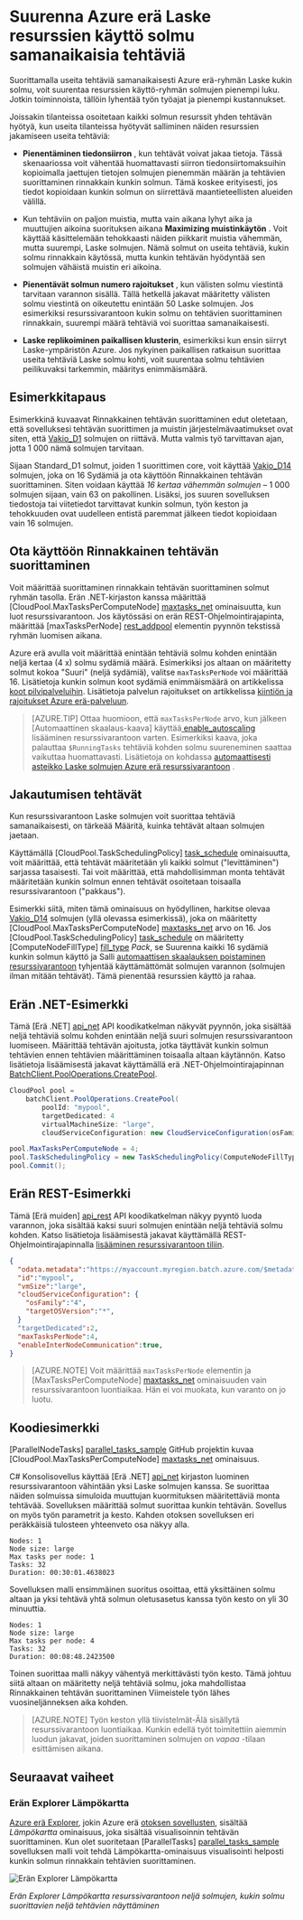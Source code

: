 <properties
    pageTitle="Suurenna erä solmu käyttäminen rinnakkain tehtävät | Microsoft Azure"
    description="Suurentaa tehokkuutta ja käyttämällä kunkin solmun Azure erä varannon vähemmän Laske solmujen ja käyttöön samanaikaisia tehtäviä"
    services="batch"
    documentationCenter=".net"
    authors="mmacy"
    manager="timlt"
    editor="" />

<tags
    ms.service="batch"
    ms.devlang="multiple"
    ms.topic="article"
    ms.tgt_pltfrm="vm-windows"
    ms.workload="big-compute"
    ms.date="10/25/2016"
    ms.author="marsma" />

# <a name="maximize-azure-batch-compute-resource-usage-with-concurrent-node-tasks"></a>Suurenna Azure erä Laske resurssien käyttö solmu samanaikaisia tehtäviä

Suorittamalla useita tehtäviä samanaikaisesti Azure erä-ryhmän Laske kukin solmu, voit suurentaa resurssien käyttö-ryhmän solmujen pienempi luku. Jotkin toiminnoista, tällöin lyhentää työn työajat ja pienempi kustannukset.

Joissakin tilanteissa osoitetaan kaikki solmun resurssit yhden tehtävän hyötyä, kun useita tilanteissa hyötyvät salliminen näiden resurssien jakamiseen useita tehtäviä:

 - **Pienentäminen tiedonsiirron** , kun tehtävät voivat jakaa tietoja. Tässä skenaariossa voit vähentää huomattavasti siirron tiedonsiirtomaksuihin kopioimalla jaettujen tietojen solmujen pienemmän määrän ja tehtävien suorittaminen rinnakkain kunkin solmun. Tämä koskee erityisesti, jos tiedot kopioidaan kunkin solmun on siirrettävä maantieteellisten alueiden välillä.

 - Kun tehtäviin on paljon muistia, mutta vain aikana lyhyt aika ja muuttujien aikoina suorituksen aikana **Maximizing muistinkäytön** . Voit käyttää käsittelemään tehokkaasti näiden piikkarit muistia vähemmän, mutta suurempi, Laske solmujen. Nämä solmut on useita tehtäviä, kukin solmu rinnakkain käytössä, mutta kunkin tehtävän hyödyntää sen solmujen vähäistä muistin eri aikoina.

 - **Pienentävät solmun numero rajoitukset** , kun välisten solmu viestintä tarvitaan varannon sisällä. Tällä hetkellä jakavat määritetty välisten solmu viestintä on oikeutettu enintään 50 Laske solmujen. Jos esimerkiksi resurssivarantoon kukin solmu on tehtävien suorittaminen rinnakkain, suurempi määrä tehtäviä voi suorittaa samanaikaisesti.

 - **Laske replikoiminen paikallisen klusterin**, esimerkiksi kun ensin siirryt Laske-ympäristön Azure. Jos nykyinen paikallisen ratkaisun suorittaa useita tehtäviä Laske solmu kohti, voit suurentaa solmu tehtävien peilikuvaksi tarkemmin, määritys enimmäismäärä.

## <a name="example-scenario"></a>Esimerkkitapaus

Esimerkkinä kuvaavat Rinnakkainen tehtävän suorittaminen edut oletetaan, että sovelluksesi tehtävän suorittimen ja muistin järjestelmävaatimukset ovat siten, että [Vakio\_D1](../cloud-services/cloud-services-sizes-specs.md#general-purpose-d) solmujen on riittävä. Mutta valmis työ tarvittavan ajan, jotta 1 000 nämä solmujen tarvitaan.

Sijaan Standard\_D1 solmut, joiden 1 suorittimen core, voit käyttää [Vakio\_D14](../cloud-services/cloud-services-sizes-specs.md#memory-intensive-d) solmujen, joka on 16 Sydämiä ja ota käyttöön Rinnakkainen tehtävän suorittaminen. Siten voidaan käyttää *16 kertaa vähemmän solmujen* – 1 000 solmujen sijaan, vain 63 on pakollinen. Lisäksi, jos suuren sovelluksen tiedostoja tai viitetiedot tarvittavat kunkin solmun, työn keston ja tehokkuuden ovat uudelleen entistä paremmat jälkeen tiedot kopioidaan vain 16 solmujen.

## <a name="enable-parallel-task-execution"></a>Ota käyttöön Rinnakkainen tehtävän suorittaminen

Voit määrittää suorittaminen rinnakkain tehtävän suorittaminen solmut ryhmän tasolla. Erän .NET-kirjaston kanssa määrittää [CloudPool.MaxTasksPerComputeNode] [ maxtasks_net] ominaisuutta, kun luot resurssivarantoon. Jos käytössäsi on erän REST-Ohjelmointirajapinta, määrittää [maxTasksPerNode] [ rest_addpool] elementin pyynnön tekstissä ryhmän luomisen aikana.

Azure erä avulla voit määrittää enintään tehtäviä solmu kohden enintään neljä kertaa (4 x) solmu sydämiä määrä. Esimerkiksi jos altaan on määritetty solmut kokoa "Suuri" (neljä sydämiä), valitse `maxTasksPerNode` voi määrittää 16. Lisätietoja kunkin solmun koot sydämiä enimmäismäärä on artikkelissa [koot pilvipalveluihin](../cloud-services/cloud-services-sizes-specs.md). Lisätietoja palvelun rajoitukset on artikkelissa [kiintiön ja rajoitukset Azure erä-palveluun](batch-quota-limit.md).

> [AZURE.TIP] Ottaa huomioon, että `maxTasksPerNode` arvo, kun jälkeen [Automaattinen skaalaus-kaava] käyttää[ enable_autoscaling] lisääminen resurssivarantoon varten. Esimerkiksi kaava, joka palauttaa `$RunningTasks` tehtäviä kohden solmu suureneminen saattaa vaikuttaa huomattavasti. Lisätietoja on kohdassa [automaattisesti asteikko Laske solmujen Azure erä resurssivarantoon](batch-automatic-scaling.md) .

## <a name="distribution-of-tasks"></a>Jakautumisen tehtävät

Kun resurssivarantoon Laske solmujen voit suorittaa tehtäviä samanaikaisesti, on tärkeää Määritä, kuinka tehtävät altaan solmujen jaetaan.

Käyttämällä [CloudPool.TaskSchedulingPolicy] [ task_schedule] ominaisuutta, voit määrittää, että tehtävät määritetään yli kaikki solmut ("levittäminen") sarjassa tasaisesti. Tai voit määrittää, että mahdollisimman monta tehtävät määritetään kunkin solmun ennen tehtävät osoitetaan toisaalla resurssivarantoon ("pakkaus").

Esimerkki siitä, miten tämä ominaisuus on hyödyllinen, harkitse olevaa [Vakio\_D14](../cloud-services/cloud-services-sizes-specs.md#memory-intensive-d) solmujen (yllä olevassa esimerkissä), joka on määritetty [CloudPool.MaxTasksPerComputeNode] [ maxtasks_net] arvo on 16. Jos [CloudPool.TaskSchedulingPolicy] [ task_schedule] on määritetty [ComputeNodeFillType] [ fill_type] *Pack*, se Suurenna kaikki 16 sydämiä kunkin solmun käyttö ja Salli [automaattisen skaalauksen poistaminen resurssivarantoon](batch-automatic-scaling.md) tyhjentää käyttämättömät solmujen varannon (solmujen ilman mitään tehtävät). Tämä pienentää resurssien käyttö ja rahaa.

## <a name="batch-net-example"></a>Erän .NET-Esimerkki

Tämä [Erä .NET] [ api_net] API koodikatkelman näkyvät pyynnön, joka sisältää neljä tehtäviä solmu kohden enintään neljä suuri solmujen resurssivarantoon luomiseen. Määrittää tehtävän ajoitusta, jotka täyttävät kunkin solmun tehtävien ennen tehtävien määrittäminen toisaalla altaan käytännön. Katso lisätietoja lisäämisestä jakavat käyttämällä erä .NET-Ohjelmointirajapinnan [BatchClient.PoolOperations.CreatePool][poolcreate_net].

```csharp
CloudPool pool =
    batchClient.PoolOperations.CreatePool(
        poolId: "mypool",
        targetDedicated: 4
        virtualMachineSize: "large",
        cloudServiceConfiguration: new CloudServiceConfiguration(osFamily: "4"));

pool.MaxTasksPerComputeNode = 4;
pool.TaskSchedulingPolicy = new TaskSchedulingPolicy(ComputeNodeFillType.Pack);
pool.Commit();
```

## <a name="batch-rest-example"></a>Erän REST-Esimerkki

Tämä [Erä muiden] [ api_rest] API koodikatkelman näkyy pyyntö luoda varannon, joka sisältää kaksi suuri solmujen enintään neljä tehtäviä solmu kohden. Katso lisätietoja lisäämisestä jakavat käyttämällä REST-Ohjelmointirajapinnalla [lisääminen resurssivarantoon tiliin][rest_addpool].

```json
{
  "odata.metadata":"https://myaccount.myregion.batch.azure.com/$metadata#pools/@Element",
  "id":"mypool",
  "vmSize":"large",
  "cloudServiceConfiguration": {
    "osFamily":"4",
    "targetOSVersion":"*",
  }
  "targetDedicated":2,
  "maxTasksPerNode":4,
  "enableInterNodeCommunication":true,
}
```

> [AZURE.NOTE] Voit määrittää `maxTasksPerNode` elementin ja [MaxTasksPerComputeNode] [ maxtasks_net] ominaisuuden vain resurssivarantoon luontiaikaa. Hän ei voi muokata, kun varanto on jo luotu.

## <a name="code-sample"></a>Koodiesimerkki

[ParallelNodeTasks] [ parallel_tasks_sample] GitHub projektin kuvaa [CloudPool.MaxTasksPerComputeNode] [ maxtasks_net] ominaisuus.

C# Konsolisovellus käyttää [Erä .NET] [ api_net] kirjaston luominen resurssivarantoon vähintään yksi Laske solmujen kanssa. Se suorittaa näiden solmuissa simuloida muuttujan kuormituksen määritettäviä monta tehtävää. Sovelluksen määrittää solmut suorittaa kunkin tehtävän. Sovellus on myös työn parametrit ja kesto. Kahden otoksen sovelluksen eri peräkkäisiä tulosteen yhteenveto osa näkyy alla.

```
Nodes: 1
Node size: large
Max tasks per node: 1
Tasks: 32
Duration: 00:30:01.4638023
```

Sovelluksen malli ensimmäinen suoritus osoittaa, että yksittäinen solmu altaan ja yksi tehtävä yhtä solmun oletusasetus kanssa työn kesto on yli 30 minuuttia.

```
Nodes: 1
Node size: large
Max tasks per node: 4
Tasks: 32
Duration: 00:08:48.2423500
```

Toinen suorittaa malli näkyy vähentyä merkittävästi työn kesto. Tämä johtuu siitä altaan on määritetty neljä tehtäviä solmu, joka mahdollistaa Rinnakkainen tehtävän suorittaminen Viimeistele työn lähes vuosineljänneksen aika kohden.

> [AZURE.NOTE] Työn keston yllä tiivistelmät-Älä sisällytä resurssivarantoon luontiaikaa. Kunkin edellä työt toimitettiin aiemmin luodun jakavat, joiden suorittaminen solmujen on *vapaa* -tilaan esittämisen aikana.

## <a name="next-steps"></a>Seuraavat vaiheet

### <a name="batch-explorer-heat-map"></a>Erän Explorer Lämpökartta

[Azure erä Explorer][batch_explorer], jokin Azure erä [otoksen sovellusten][github_samples], sisältää *Lämpökartta* ominaisuus, joka sisältää visualisoinnin tehtävän suorittaminen. Kun olet suoritetaan [ParallelTasks] [ parallel_tasks_sample] sovelluksen malli voit tehdä Lämpökartta-ominaisuus visualisointi helposti kunkin solmun rinnakkain tehtävien suorittaminen.

![Erän Explorer Lämpökartta][1]

*Erän Explorer Lämpökartta resurssivarantoon neljä solmujen, kukin solmu suorittavien neljä tehtävien näyttäminen*

[api_net]: http://msdn.microsoft.com/library/azure/mt348682.aspx
[api_rest]: http://msdn.microsoft.com/library/azure/dn820158.aspx
[batch_explorer]: https://github.com/Azure/azure-batch-samples/tree/master/CSharp/BatchExplorer
[cloudpool]: https://msdn.microsoft.com/library/azure/microsoft.azure.batch.cloudpool.aspx
[enable_autoscaling]: https://msdn.microsoft.com/library/azure/dn820173.aspx
[fill_type]: https://msdn.microsoft.com/library/microsoft.azure.batch.common.computenodefilltype.aspx
[github_samples]: https://github.com/Azure/azure-batch-samples
[maxtasks_net]: http://msdn.microsoft.com/library/azure/microsoft.azure.batch.cloudpool.maxtaskspercomputenode.aspx
[rest_addpool]: https://msdn.microsoft.com/library/azure/dn820174.aspx
[parallel_tasks_sample]: https://github.com/Azure/azure-batch-samples/tree/master/CSharp/ArticleProjects/ParallelTasks
[poolcreate_net]: https://msdn.microsoft.com/library/azure/microsoft.azure.batch.pooloperations.createpool.aspx
[task_schedule]: https://msdn.microsoft.com/library/microsoft.azure.batch.cloudpool.taskschedulingpolicy.aspx

[1]: ./media/batch-parallel-node-tasks\heat_map.png
